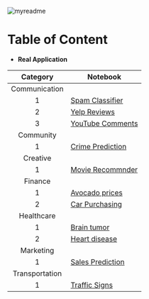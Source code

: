 ![myreadme](https://user-images.githubusercontent.com/70707092/95544092-d0b72880-09bf-11eb-90f7-bdca493307f7.png)

# Table of Content

- **Real Application**

  
 | Category | Notebook |
 |:-:|-|
 | Communication |  |
 | 1 | [Spam Classifier](https://github.com/mareksturek/real-application/blob/main/communication_spam_classifier.ipynb) |
 | 2 | [Yelp Reviews](https://github.com/mareksturek/real-application/blob/main/communication_yelp_reviews.ipynb) |
 | 3 | [YouTube Comments](https://github.com/mareksturek/real-application/blob/main/communication_youtube_comments.ipynb) |
 | Community |  |
 | 1 | [Crime Prediction](https://github.com/mareksturek/real-application/blob/main/community_crime_prediction.ipynb) |
 | Creative |  |
 | 1 | [Movie Recommnder](https://github.com/mareksturek/real-application/blob/main/creative_movie_recommnder.ipynb) |
 | Finance |  |
 | 1 | [Avocado prices](https://github.com/mareksturek/real-application/blob/main/finance_avocado_prices.ipynb) |
 | 2 | [Car Purchasing](https://github.com/mareksturek/real-application/blob/main/finance_car_purchasing.ipynb) |
 | Healthcare |  |
 | 1 | [Brain tumor](https://github.com/mareksturek/real-application/blob/main/healthcare_brain_tumor.ipynb) |
 | 2 | [Heart disease](https://github.com/mareksturek/real-application/blob/main/healthcare_heart_disease.ipynb) |
 | Marketing |  |
 | 1 | [Sales Prediction](https://github.com/mareksturek/real-application/blob/main/marketing_sales_prediction.ipynb) |
 | Transportation |  |
 | 1 | [Traffic Signs](https://github.com/mareksturek/real-application/blob/main/transportation_traffic_signs.ipynb) | |

                
         
    
  
         
                
         
    

                
         
         
    

        
         
         
    
